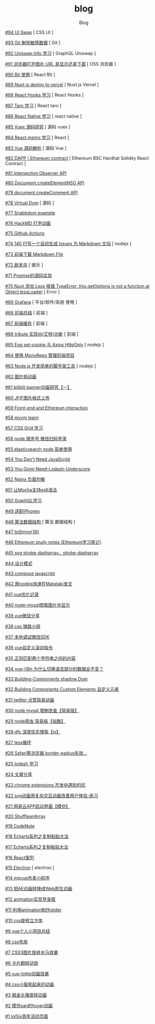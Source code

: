 <div align="center">
<h1>blog</h1>
<p>Blog</p>
</div>

[#94 UI Swap](https://github.com/xiaotiandada/blog/issues/94) [ CSS  UI ]

[#93 Git 删除敏感数据](https://github.com/xiaotiandada/blog/issues/93) [ Git ]

[#92 Uniswap Info 学习](https://github.com/xiaotiandada/blog/issues/92) [ GraphQL  Uniswap ]

[#91 浏览器打开图片 URL 是显示还是下载](https://github.com/xiaotiandada/blog/issues/91) [ OSS  浏览器 ]

[#90 Bit 使用](https://github.com/xiaotiandada/blog/issues/90) [ React  Bit ]

[#89 Nuxt.js deploy to vercel](https://github.com/xiaotiandada/blog/issues/89) [ Nuxt.js  Vercel ]

[#88 React Hooks 学习](https://github.com/xiaotiandada/blog/issues/88) [ React  Hooks ]

[#87 Taro 学习](https://github.com/xiaotiandada/blog/issues/87) [ React  taro ]

[#86 React Native 学习](https://github.com/xiaotiandada/blog/issues/86) [ react native ]

[#85 Vuex 源码研究](https://github.com/xiaotiandada/blog/issues/85) [ 源码  vuex ]

[#84 React.memo 学习](https://github.com/xiaotiandada/blog/issues/84) [ React ]

[#83 Vue 源码解析](https://github.com/xiaotiandada/blog/issues/83) [ 源码  Vue ]

[#82 DAPP | Ethereum contract](https://github.com/xiaotiandada/blog/issues/82) [ Ethereum  BSC  Hardhat  Solidity  React  Contract ]

[#81 Intersection Observer API](https://github.com/xiaotiandada/blog/issues/81) 

[#80 Document.createElementNS() API](https://github.com/xiaotiandada/blog/issues/80) 

[#79 document.createComment API](https://github.com/xiaotiandada/blog/issues/79) 

[#78 Virtual Dom](https://github.com/xiaotiandada/blog/issues/78) [ 源码 ]

[#77 Snabbdom example](https://github.com/xiaotiandada/blog/issues/77) 

[#76 HackMD 打字动画](https://github.com/xiaotiandada/blog/issues/76) 

[#75 Github Actions](https://github.com/xiaotiandada/blog/issues/75) 

[#74 140 行写一个自动生成 Issues 为 Markdown 文垱](https://github.com/xiaotiandada/blog/issues/74) [ nodejs ]

[#73 前端下载 Markdown File](https://github.com/xiaotiandada/blog/issues/73) 

[#72 剧本杀](https://github.com/xiaotiandada/blog/issues/72) [ 娱乐 ]

[#71 Promise的源码实现](https://github.com/xiaotiandada/blog/issues/71) 

[#70 Nuxt 添加 Less 报错 TypeError: this.getOptions is not a function at Object.lessLoader](https://github.com/xiaotiandada/blog/issues/70) [ Error ]

[#69 Grafana](https://github.com/xiaotiandada/blog/issues/69) [ 平台/软件/系统 使用 ]

[#68 前端总结](https://github.com/xiaotiandada/blog/issues/68) [ 前端 ]

[#67 前端缓存](https://github.com/xiaotiandada/blog/issues/67) [ 前端 ]

[#66 tribute 实现@(艾特)功能](https://github.com/xiaotiandada/blog/issues/66) [ 前端 ]

[#65 Egg set-cookie 与 Axios   HttpOnly](https://github.com/xiaotiandada/blog/issues/65) [ nodejs ]

[#64 使用 MonoRepo 管理前端项目](https://github.com/xiaotiandada/blog/issues/64) 

[#63 Node.js 开发简单的脚手架工具](https://github.com/xiaotiandada/blog/issues/63) [ nodejs ]

[#62 图片帧动画](https://github.com/xiaotiandada/blog/issues/62) 

[#61 bilibili banner动画研究【一】](https://github.com/xiaotiandada/blog/issues/61) 

[#60 JFIF图片格式上传](https://github.com/xiaotiandada/blog/issues/60) 

[#59 Front-end and Ethereum interaction](https://github.com/xiaotiandada/blog/issues/59) 

[#58  mvvm learn](https://github.com/xiaotiandada/blog/issues/58) 

[#57 CSS Grid 学习](https://github.com/xiaotiandada/blog/issues/57) 

[#56 node 服务号 微信扫码登录](https://github.com/xiaotiandada/blog/issues/56) 

[#55 elasticsearch node 简单使用](https://github.com/xiaotiandada/blog/issues/55) 

[#54 You Don't Need JavaScript](https://github.com/xiaotiandada/blog/issues/54) 

[#53  You-Dont-Need-Lodash-Underscore](https://github.com/xiaotiandada/blog/issues/53) 

[#52 Nginx 负载均衡](https://github.com/xiaotiandada/blog/issues/52) 

[#51 让Mocha支持es6语法](https://github.com/xiaotiandada/blog/issues/51) 

[#50 GraphQL学习](https://github.com/xiaotiandada/blog/issues/50) 

[#49 适配iPhonex](https://github.com/xiaotiandada/blog/issues/49) 

[#48 算法数据结构](https://github.com/xiaotiandada/blog/issues/48) [ 算法  数据结构 ]

[#47 toString(36)](https://github.com/xiaotiandada/blog/issues/47) 

[#46 Ethereum study notes (Ethereum学习笔记)](https://github.com/xiaotiandada/blog/issues/46) 

[#45 svg stroke-dasharray、stroke-dasharray](https://github.com/xiaotiandada/blog/issues/45) 

[#44 设计模式](https://github.com/xiaotiandada/blog/issues/44) 

[#43 compose javascript](https://github.com/xiaotiandada/blog/issues/43) 

[#42 用nodejs快速在Matataki发文](https://github.com/xiaotiandada/blog/issues/42) 

[#41 vue优化记录](https://github.com/xiaotiandada/blog/issues/41) 

[#40 node-mysql爬取图片并显示](https://github.com/xiaotiandada/blog/issues/40) 

[#39 vue微信分享](https://github.com/xiaotiandada/blog/issues/39) 

[#38 css 弹跳小球](https://github.com/xiaotiandada/blog/issues/38) 

[#37 本地调试微信SDK](https://github.com/xiaotiandada/blog/issues/37) 

[#36  vue自定义滚动指令](https://github.com/xiaotiandada/blog/issues/36) 

[#35 正则匹配两个字符串之间的内容](https://github.com/xiaotiandada/blog/issues/35) 

[#34  vue-i18n 为什么切换语言部分的数据会不变？](https://github.com/xiaotiandada/blog/issues/34) 

[#33 Building-Components shadow Dom](https://github.com/xiaotiandada/blog/issues/33) 

[#32 Building Components Custom Elements 自定义元素](https://github.com/xiaotiandada/blog/issues/32) 

[#31 twitter 点赞简易动画](https://github.com/xiaotiandada/blog/issues/31) 

[#30 node mysql 增删改查【简易版】](https://github.com/xiaotiandada/blog/issues/30) 

[#29 node爬虫 简易版【站酷】](https://github.com/xiaotiandada/blog/issues/29) 

[#28  dfs 深度优先搜索【js】](https://github.com/xiaotiandada/blog/issues/28) 

[#27 less循环](https://github.com/xiaotiandada/blog/issues/27) 

[#26 Safari等浏览器 border-eadius失效...](https://github.com/xiaotiandada/blog/issues/26) 

[#25 lodash 学习](https://github.com/xiaotiandada/blog/issues/25) 

[#24 文章分享](https://github.com/xiaotiandada/blog/issues/24) 

[#23 chrome extensions 开发中遇到的坑](https://github.com/xiaotiandada/blog/issues/23) 

[#22 svg动画用复杂交互动画改善用户体验-练习](https://github.com/xiaotiandada/blog/issues/22) 

[#21 网易云APP启动界面【模仿】](https://github.com/xiaotiandada/blog/issues/21) 

[#20 ShuffleanArray](https://github.com/xiaotiandada/blog/issues/20) 

[#19 CodeNote](https://github.com/xiaotiandada/blog/issues/19) 

[#18 Echarts系列之复制粘贴大法](https://github.com/xiaotiandada/blog/issues/18) 

[#17  Echarts系列之复制粘贴大法](https://github.com/xiaotiandada/blog/issues/17) 

[#16 React案列](https://github.com/xiaotiandada/blog/issues/16) 

[#15 Electron](https://github.com/xiaotiandada/blog/issues/15) [ electron ]

[#14 mpvue外卖小程序](https://github.com/xiaotiandada/blog/issues/14) 

[#13 把AE动画转换成Web原生动画](https://github.com/xiaotiandada/blog/issues/13) 

[#12  animation实现登录框](https://github.com/xiaotiandada/blog/issues/12) 

[#11 利用animation制作slider](https://github.com/xiaotiandada/blog/issues/11) 

[#10 css旋转立方体](https://github.com/xiaotiandada/blog/issues/10) 

[#9 vue个人小项目总结](https://github.com/xiaotiandada/blog/issues/9) 

[#8 css布局](https://github.com/xiaotiandada/blog/issues/8) 

[#7 CSS3图片旋转木马效果](https://github.com/xiaotiandada/blog/issues/7) 

[#6 卡片翻转动效](https://github.com/xiaotiandada/blog/issues/6) 

[#5 vue-lottie动画效果](https://github.com/xiaotiandada/blog/issues/5) 

[#4 css小猫笑起来的动画](https://github.com/xiaotiandada/blog/issues/4) 

[#3 掘金头像旋转动画](https://github.com/xiaotiandada/blog/issues/3) 

[#2 模仿san的hover动画](https://github.com/xiaotiandada/blog/issues/2) 

[#1 lolSix周年活动页面](https://github.com/xiaotiandada/blog/issues/1) 

